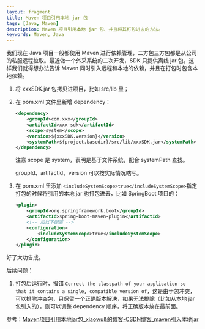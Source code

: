 ```yaml
---
layout: fragment
title: Maven 项目引用本地 jar 包
tags: [Java, Maven]
description: Maven 项目引用本地 jar 包、并且将其打包进去的方法。
keywords: Maven, Java
---
```


我们现在 Java 项目一般都使用 Maven 进行依赖管理，二方包三方包都是从公司的私服远程拉取。最近做一个外采系统的二次开发，SDK 只提供离线 jar 包，这样我们就得想办法告诉 Maven 同时引入远程和本地的依赖，并且在打包时包含本地依赖。

1. 将 xxxSDK.jar 包拷贝进项目，比如 src/lib 里；

2. 在 pom.xml 文件里新增 dependency：

    ```xml
    <dependency>
        <groupId>com.xxx</groupId>
        <artifactId>xxx-sdk</artifactId>
        <scope>system</scope>
        <version>${xxxSDK.version}</version>
        <systemPath>${project.basedir}/src/lib/xxxSDK.jar</systemPath>
    </dependency>
    ```

    注意 scope 是 system，表明是基于文件系统，配合 systemPath 查找。

    groupId、artifactId、version 可以按实际情况瞎写。

3. 在 pom.xml 里添加 `<includeSystemScope>true</includeSystemScope>`指定打包的时候将引用的本地 jar 也打包进去，比如 SpringBoot 项目的：

    ```xml
    <plugin>
        <groupId>org.springframework.boot</groupId>
        <artifactId>spring-boot-maven-plugin</artifactId>
        <!-- 加以下配置 -->
        <configuration>
            <includeSystemScope>true</includeSystemScope>
        </configuration>
    </plugin>
    ```

好了大功告成。

后续问题：

1. 打包后运行时，报错 `Correct the classpath of your application so that it contains a single, compatible version of`，这是由于包冲突，可以排除冲突包，只保留一个正确版本解决，如果无法排除（比如从本地 jar 包引入的），则可以调整 dependency 顺序，将正确版本放在最前面。

参考：[Maven项目引用本地jar包_xiaowu&amp;的博客-CSDN博客_maven引入本地jar](https://blog.csdn.net/huqiwuhuiju/article/details/122040316)
